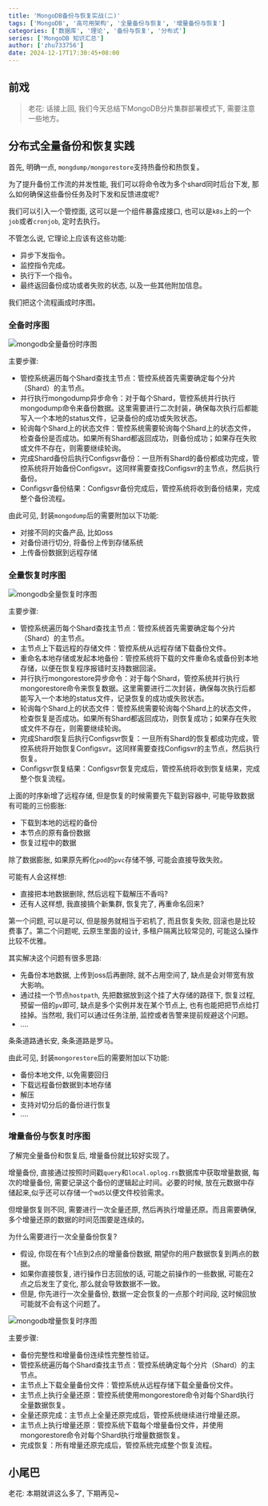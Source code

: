 ```yaml
---
title: 'MongoDB备份与恢复实战(二)'
tags: ['MongoDB', '高可用架构', '全量备份与恢复', '增量备份与恢复']
categories: ['数据库', '理论', '备份与恢复', '分布式']
series: ['MongoDB 知识汇总']
author: ['zhu733756']
date: 2024-12-17T17:30:45+08:00
---
```

## 前戏

> 老花: 话接上回, 我们今天总结下MongoDB分片集群部署模式下, 需要注意一些地方。


## 分布式全量备份和恢复实践

首先, 明确一点, `mongdump/mongorestore`支持热备份和热恢复。

为了提升备份工作流的并发性能, 我们可以将命令改为多个shard同时后台下发, 那么如何确保这些备份任务及时下发和反馈进度呢? 

我们可以引入一个管控面, 这可以是一个组件暴露成接口, 也可以是`k8s`上的一个`job`或者`cronjob`, 定时去执行。

不管怎么说, 它理论上应该有这些功能:

- 异步下发指令。
- 监控指令完成。
- 执行下一个指令。
- 最终返回备份成功或者失败的状态, 以及一些其他附加信息。

我们把这个流程画成时序图。

### 全备时序图

![mongodb全量备份时序图](/posts/mongodb_sharded_cluster_backup_restore_2_guide/mongodb全量备份时序图.png)


主要步骤:
- 管控系统遍历每个Shard查找主节点：管控系统首先需要确定每个分片（Shard）的主节点。
- 并行执行mongodump异步命令：对于每个Shard，管控系统并行执行mongodump命令来备份数据。这里需要进行二次封装，确保每次执行后都能写入一个本地的status文件，记录备份的成功或失败状态。
- 轮询每个Shard上的状态文件：管控系统需要轮询每个Shard上的状态文件，检查备份是否成功。如果所有Shard都返回成功，则备份成功；如果存在失败或文件不存在，则需要继续轮询。
- 完成Shard备份后执行Configsvr备份：一旦所有Shard的备份都成功完成，管控系统将开始备份Configsvr。这同样需要查找Configsvr的主节点，然后执行备份。
- Configsvr备份结果：Configsvr备份完成后，管控系统将收到备份结果，完成整个备份流程。

由此可见, 封装`mongodump`后的需要附加以下功能:
- 对接不同的灾备产品, 比如oss
- 对备份进行切分, 将备份上传到存储系统
- 上传备份数据到远程存储

### 全量恢复时序图

![mongodb全量恢复时序图](/posts/mongodb_sharded_cluster_backup_restore_2_guide/mongodb全量恢复时序图.png)

主要步骤:
- 管控系统遍历每个Shard查找主节点：管控系统首先需要确定每个分片（Shard）的主节点。
- 主节点上下载远程的存储文件：管控系统从远程存储下载备份文件。
- 重命名本地存储或发起本地备份：管控系统将下载的文件重命名或备份到本地存储，以便在恢复程序报错时支持数据回滚。
- 并行执行mongorestore异步命令：对于每个Shard，管控系统并行执行mongorestore命令来恢复数据。这里需要进行二次封装，确保每次执行后都能写入一个本地的status文件，记录恢复的成功或失败状态。
- 轮询每个Shard上的状态文件：管控系统需要轮询每个Shard上的状态文件，检查恢复是否成功。如果所有Shard都返回成功，则恢复成功；如果存在失败或文件不存在，则需要继续轮询。
- 完成Shard恢复后执行Configsvr恢复：一旦所有Shard的恢复都成功完成，管控系统将开始恢复Configsvr。这同样需要查找Configsvr的主节点，然后执行恢复。
- Configsvr恢复结果：Configsvr恢复完成后，管控系统将收到恢复结果，完成整个恢复流程。


上面的时序新增了远程存储, 但是恢复的时候需要先下载到容器中, 可能导致数据有可能的三份膨胀:
- 下载到本地的远程的备份
- 本节点的原有备份数据
- 恢复过程中的数据

除了数据膨胀, 如果原先孵化`pod`的`pvc`存储不够, 可能会直接导致失败。

可能有人会这样想: 
- 直接把本地数据删除, 然后远程下载解压不香吗?
- 还有人这样想, 我直接搞个新集群, 恢复完了, 再重命名回来? 

第一个问题, 可以是可以, 但是服务就相当于宕机了, 而且恢复失败, 回滚也是比较费事了。第二个问题呢, 云原生里面的设计, 多租户隔离比较常见的, 可能这么操作比较不优雅。

其实解决这个问题有很多思路:

- 先备份本地数据, 上传到oss后再删除, 就不占用空间了, 缺点是会对带宽有放大影响。
- 通过挂一个节点`hostpath`, 先把数据放到这个挂了大存储的路径下, 恢复过程, 预留一倍的`pv`即可, 缺点是多个实例并发在某个节点上, 也有也能把把节点给打挂掉。当然啦, 我们可以通过任务注册, 监控或者告警来提前规避这个问题。
- ....

条条道路通长安, 条条道路是罗马。

由此可见, 封装`mongorestore`后的需要附加以下功能:
- 备份本地文件, 以免需要回归
- 下载远程备份数据到本地存储
- 解压
- 支持对切分后的备份进行恢复
- ....

### 增量备份与恢复时序图

了解完全量备份和恢复后, 增量备份就比较好实现了。

增量备份, 直接通过按照时间戳`query`和`local.oplog.rs`数据库中获取增量数据, 每次的增量备份, 需要记录这个备份的逻辑起止时间。必要的时候, 放在元数据中存储起来,似乎还可以存储一个`md5`以便文件校验需求。

但增量恢复则不同, 需要进行一次全量还原, 然后再执行增量还原。而且需要确保, 多个增量还原的数据的时间范围要是连续的。

为什么需要进行一次全量备份恢复? 

- 假设, 你现在有个1点到2点的增量备份数据, 期望你的用户数据恢复到两点的数据。
- 如果你直接恢复, 进行操作日志回放的话, 可能之前操作的一些数据, 可能在2点之后发生了变化, 那么就会导致数据不一致。
- 但是, 你先进行一次全量备份, 数据一定会恢复的一点那个时间段, 这时候回放可能就不会有这个问题了。

![mongodb增量恢复时序图](/posts/mongodb_sharded_cluster_backup_restore_2_guide/mongodb增量备份恢复时序图.png)

主要步骤:
- 备份完整性和增量备份连续性完整性验证。
- 管控系统遍历每个Shard查找主节点：管控系统确定每个分片（Shard）的主节点。
- 主节点上下载全量备份文件：管控系统从远程存储下载全量备份文件。
- 主节点上执行全量还原：管控系统使用mongorestore命令对每个Shard执行全量数据恢复。
- 全量还原完成：主节点上全量还原完成后，管控系统继续进行增量还原。
- 主节点上执行增量还原：管控系统下载每个增量备份文件，并使用mongorestore命令对每个Shard执行增量数据恢复。
- 完成恢复：所有增量还原完成后，管控系统完成整个恢复流程。

## 小尾巴

老花: 本期就讲这么多了, 下期再见~
